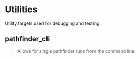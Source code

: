 # Utilities
Utility targets used for debugging and testing.

## pathfinder_cli
> Allows for single pathfinder runs from the command line.

